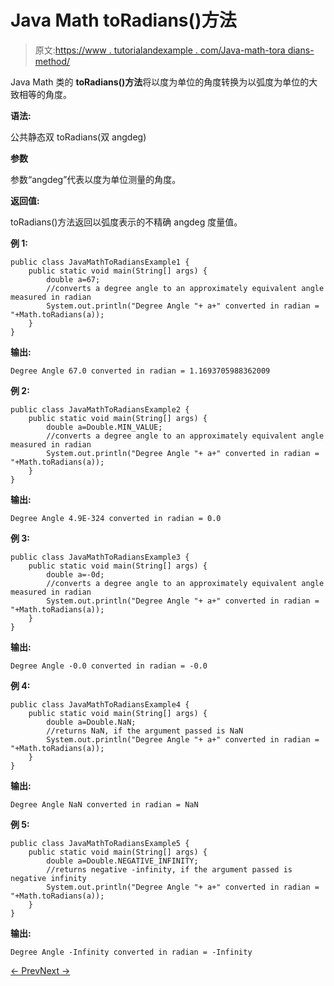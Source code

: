 # Java Math toRadians()方法

> 原文:[https://www . tutorialandexample . com/Java-math-tora dians-method/](https://www.tutorialandexample.com/java-math-toradians-method/)

Java Math 类的 **toRadians()方法**将以度为单位的角度转换为以弧度为单位的大致相等的角度。

**语法:**

公共静态双 toRadians(双 angdeg)

**参数**

参数“angdeg”代表以度为单位测量的角度。

**返回值:**

toRadians()方法返回以弧度表示的不精确 angdeg 度量值。

**例 1:**

```
public class JavaMathToRadiansExample1 {
    public static void main(String[] args) {
        double a=67;
        //converts a degree angle to an approximately equivalent angle measured in radian
        System.out.println("Degree Angle "+ a+" converted in radian = "+Math.toRadians(a));
    }
}
```

**输出:**

```
Degree Angle 67.0 converted in radian = 1.1693705988362009
```

**例 2:**

```
public class JavaMathToRadiansExample2 {
    public static void main(String[] args) {
        double a=Double.MIN_VALUE;
        //converts a degree angle to an approximately equivalent angle measured in radian
        System.out.println("Degree Angle "+ a+" converted in radian = "+Math.toRadians(a));
    }
}
```

**输出:**

```
Degree Angle 4.9E-324 converted in radian = 0.0
```

**例 3:**

```
public class JavaMathToRadiansExample3 {
    public static void main(String[] args) {
        double a=-0d;
        //converts a degree angle to an approximately equivalent angle measured in radian
        System.out.println("Degree Angle "+ a+" converted in radian = "+Math.toRadians(a));
    }
}
```

**输出:**

```
Degree Angle -0.0 converted in radian = -0.0
```

**例 4:**

```
public class JavaMathToRadiansExample4 {
    public static void main(String[] args) {
        double a=Double.NaN;
        //returns NaN, if the argument passed is NaN
        System.out.println("Degree Angle "+ a+" converted in radian = "+Math.toRadians(a));
    }
}
```

**输出:**

```
Degree Angle NaN converted in radian = NaN
```

**例 5:**

```
public class JavaMathToRadiansExample5 {
    public static void main(String[] args) {
        double a=Double.NEGATIVE_INFINITY;
        //returns negative -infinity, if the argument passed is negative infinity
        System.out.println("Degree Angle "+ a+" converted in radian = "+Math.toRadians(a));
    }
}
```

**输出:**

```
Degree Angle -Infinity converted in radian = -Infinity
```

[← Prev](https://www.tutorialandexample.com/java-math-tointexact-method/)[Next →](https://www.tutorialandexample.com/java-math-ulp-method/)